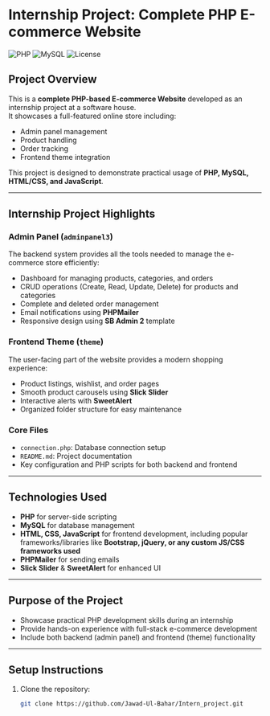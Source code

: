# Internship Project: Complete PHP E-commerce Website

![PHP](https://img.shields.io/badge/PHP-8.1-blue)
![MySQL](https://img.shields.io/badge/MySQL-5.7-green)
![License](https://img.shields.io/badge/License-MIT-yellow)

## Project Overview
This is a **complete PHP-based E-commerce Website** developed as an internship project at a software house.  
It showcases a full-featured online store including:

- Admin panel management
- Product handling
- Order tracking
- Frontend theme integration

This project is designed to demonstrate practical usage of **PHP, MySQL, HTML/CSS, and JavaScript**.

---

## Internship Project Highlights

### Admin Panel (`adminpanel3`)
The backend system provides all the tools needed to manage the e-commerce store efficiently:

- Dashboard for managing products, categories, and orders
- CRUD operations (Create, Read, Update, Delete) for products and categories
- Complete and deleted order management
- Email notifications using **PHPMailer**
- Responsive design using **SB Admin 2** template

### Frontend Theme (`theme`)
The user-facing part of the website provides a modern shopping experience:

- Product listings, wishlist, and order pages
- Smooth product carousels using **Slick Slider**
- Interactive alerts with **SweetAlert**
- Organized folder structure for easy maintenance

### Core Files
- `connection.php`: Database connection setup
- `README.md`: Project documentation
- Key configuration and PHP scripts for both backend and frontend

---

## Technologies Used
- **PHP** for server-side scripting
- **MySQL** for database management
- **HTML, CSS, JavaScript** for frontend development, including popular frameworks/libraries like **Bootstrap, jQuery, or any custom JS/CSS frameworks used**
- **PHPMailer** for sending emails
- **Slick Slider** & **SweetAlert** for enhanced UI

---

## Purpose of the Project
- Showcase practical PHP development skills during an internship
- Provide hands-on experience with full-stack e-commerce development
- Include both backend (admin panel) and frontend (theme) functionality

---

## Setup Instructions
1. Clone the repository:
   ```bash
   git clone https://github.com/Jawad-Ul-Bahar/Intern_project.git
